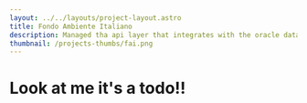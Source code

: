 ```yaml
---
layout: ../../layouts/project-layout.astro
title: Fondo Ambiente Italiano
description: Managed tha api layer that integrates with the oracle database managed by the client that provides the data for the website
thumbnail: /projects-thumbs/fai.png
---
```


# Look at me it's a todo!!
